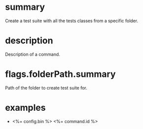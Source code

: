 # summary

Create a test suite with all the tests classes from a specific folder.

# description

Description of a command.

# flags.folderPath.summary

Path of the folder to create test suite for.

# examples

- <%= config.bin %> <%= command.id %>
